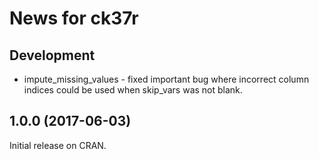 # News for ck37r

## Development

* impute_missing_values - fixed important bug where incorrect column indices could be used when skip_vars was not blank.

## 1.0.0 (2017-06-03)

Initial release on CRAN.

